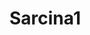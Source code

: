 # Sarcina1
<!DOCTYPE html>
<html lang="en">

<head>
    <meta charset="UTF-8">
    <meta name="viewport" content="width=device-width, initial-scale=1.0">
    <title>Tema: Administrarea repozitoriului. Sarcini cu administrarea repozitoriului.</title>
    <link rel="stylesheet" href="main.css">
    <style>
      .container {
          width: 1300px;
          height: 500px;
          margin: 100px auto;
          background-color: rgb(68, 68, 68);
          display: flex;
          gap: 60px;
          justify-content: center;
          border-radius: 5px;
          box-shadow: 10px 10px 20px grey;
      }
      .block {
          background-color: grey;
          color: white;
          width: 100px;
          height: 100px;
          font-size: 90px;
          text-align: center;
          margin-top: 100px;
          border-radius: 10px;

      }
      .block:hover {
          cursor: pointer;
          transition: ease-in-out .5s ;
          transform: rotate(360deg);
          color: rgb(221, 219, 219);
          background-color: rgb(29, 29, 29);
          border: 3px solid white;
          box-shadow: 0px 0px 40px 20px rgb(224, 224, 224);
          border-radius: 100%;
      }
    </style>
</head>

<body>
    <div class="container">
        <div class="block">1</div>
        <div class="block">2</div>
        <div class="block">3</div>
        <div class="block">4</div>
        <div class="block">5</div>
    </div>
</body>

</html>
